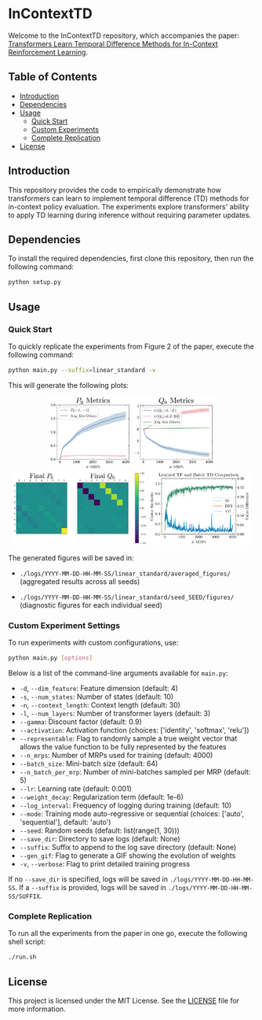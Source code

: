 # InContextTD

Welcome to the InContextTD repository, which accompanies the paper: [Transformers Learn Temporal Difference Methods for In-Context Reinforcement Learning](https://arxiv.org/abs/2405.13861).

## Table of Contents
- [Introduction](#introduction)
- [Dependencies](#dependencies)
- [Usage](#usage)
  - [Quick Start](#quick-start)
  - [Custom Experiments](#custom-experiment-settings)
  - [Complete Replication](#complete-replication)
- [License](#license)

## Introduction
This repository provides the code to empirically demonstrate how transformers can learn to implement temporal difference (TD) methods for in-context policy evaluation. The experiments explore transformers' ability to apply TD learning during inference without requiring parameter updates.

## Dependencies
To install the required dependencies, first clone this repository, then run the following command:
```bash
python setup.py
```

## Usage

### Quick Start
To quickly replicate the experiments from Figure 2 of the paper, execute the following command:
```bash
python main.py --suffix=linear_standard -v
```
This will generate the following plots:
<p align="center">
  <img src="figs/P_metrics_1-1.png" alt="P Metrics Plot" height="150"/>
  <img src="figs/Q_metrics_1-1.png" alt="Q Metrics Plot" height="150"/>
  <img src="figs/PQ_mean_1_4000-1.png" alt="Final Learned P and Q" height="150"/>
  <img src="figs/cos_similarity-1.png" alt="Batch TD Comparison" height="150"/>
</p>
The generated figures will be saved in:

- `./logs/YYYY-MM-DD-HH-MM-SS/linear_standard/averaged_figures/` (aggregated results across all seeds)

- `./logs/YYYY-MM-DD-HH-MM-SS/linear_standard/seed_SEED/figures/` (diagnostic figures for each individual seed)

### Custom Experiment Settings
To run experiments with custom configurations, use:
```bash
python main.py [options]
```
Below is a list of the command-line arguments available for `main.py`:

- `-d`, `--dim_feature`: Feature dimension (default: 4)
- `-s`, `--num_states`: Number of states (default: 10)
- `-n`, `--context_length`: Context length (default: 30)
- `-l`, `--num_layers`: Number of transformer layers (default: 3)
- `--gamma`: Discount factor (default: 0.9)
- `--activation`: Activation function (choices: ['identity', 'softmax', 'relu'])
- `--representable`: Flag to randomly sample a true weight vector that allows the value function to be fully represented by the features
- `--n_mrps`: Number of MRPs used for training (default: 4000)
- `--batch_size`: Mini-batch size (default: 64)
- `--n_batch_per_mrp`: Number of mini-batches sampled per MRP (default: 5)
- `--lr`: Learning rate (default: 0.001)
- `--weight_decay`: Regularization term (default: 1e-6)
- `--log_interval`: Frequency of logging during training (default: 10)
- `--mode`: Training mode auto-regressive or sequential (choices: ['auto', 'sequential'], default: 'auto')
- `--seed`: Random seeds (default: list(range(1, 30)))
- `--save_dir`: Directory to save logs (default: None)
- `--suffix`: Suffix to append to the log save directory (default: None)
- `--gen_gif`: Flag to generate a GIF showing the evolution of weights
- `-v`, `--verbose`: Flag to print detailed training progress

If no `--save_dir` is specified, logs will be saved in `./logs/YYYY-MM-DD-HH-MM-SS`. If a `--suffix` is provided, logs will be saved in `./logs/YYYY-MM-DD-HH-MM-SS/SUFFIX`.

### Complete Replication
To run all the experiments from the paper in one go, execute the following shell script:
```bash
./run.sh
```

## License
This project is licensed under the MIT License. See the [LICENSE](LICENSE) file for more information.
